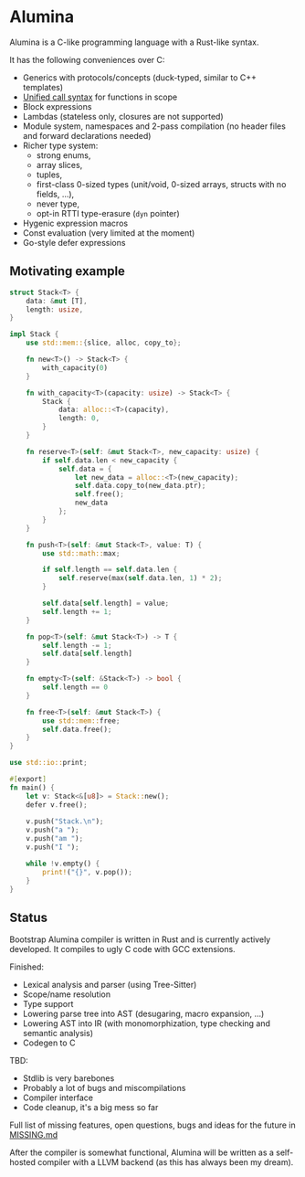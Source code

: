 # Alumina

Alumina is a C-like programming language with a Rust-like syntax.

It has the following conveniences over C:

- Generics with protocols/concepts (duck-typed, similar to C++ templates)
- [Unified call syntax](https://en.wikipedia.org/wiki/Uniform_Function_Call_Syntax) for functions in scope
- Block expressions
- Lambdas (stateless only, closures are not supported)
- Module system, namespaces and 2-pass compilation (no header files and forward declarations needed)
- Richer type system: 
    - strong enums, 
    - array slices, 
    - tuples, 
    - first-class 0-sized types (unit/void, 0-sized arrays, structs with no fields, ...), 
    - never type, 
    - opt-in RTTI type-erasure (`dyn` pointer)
- Hygenic expression macros
- Const evaluation (very limited at the moment)
- Go-style defer expressions

## Motivating example

<!-- totally not rust lmao -->
```rust
struct Stack<T> {
    data: &mut [T],
    length: usize,
}

impl Stack {
    use std::mem::{slice, alloc, copy_to};

    fn new<T>() -> Stack<T> {
        with_capacity(0)
    }

    fn with_capacity<T>(capacity: usize) -> Stack<T> {
        Stack {
            data: alloc::<T>(capacity),
            length: 0,
        }
    }

    fn reserve<T>(self: &mut Stack<T>, new_capacity: usize) {
        if self.data.len < new_capacity {
            self.data = {
                let new_data = alloc::<T>(new_capacity);
                self.data.copy_to(new_data.ptr);
                self.free();
                new_data
            };
        }
    }

    fn push<T>(self: &mut Stack<T>, value: T) {
        use std::math::max;

        if self.length == self.data.len {
            self.reserve(max(self.data.len, 1) * 2);
        }

        self.data[self.length] = value;
        self.length += 1;
    }

    fn pop<T>(self: &mut Stack<T>) -> T {
        self.length -= 1;
        self.data[self.length]
    }

    fn empty<T>(self: &Stack<T>) -> bool {
        self.length == 0
    }

    fn free<T>(self: &mut Stack<T>) {
        use std::mem::free;
        self.data.free();
    }
}

use std::io::print;

#[export]
fn main() {
    let v: Stack<&[u8]> = Stack::new();
    defer v.free();
    
    v.push("Stack.\n");
    v.push("a ");
    v.push("am ");
    v.push("I ");

    while !v.empty() {
        print!("{}", v.pop());
    }
}
```

## Status 

Bootstrap Alumina compiler is written in Rust and is currently actively developed. It compiles to ugly C code with GCC extensions.

Finished:
- Lexical analysis and parser (using Tree-Sitter)
- Scope/name resolution
- Type support
- Lowering parse tree into AST (desugaring, macro expansion, ...)
- Lowering AST into IR (with monomorphization, type checking and semantic analysis)
- Codegen to C

TBD:
- Stdlib is very barebones
- Probably a lot of bugs and miscompilations
- Compiler interface
- Code cleanup, it's a big mess so far

Full list of missing features, open questions, bugs and ideas for the future in [MISSING.md](./MISSING.md) 

After the compiler is somewhat functional, Alumina will be written as a self-hosted compiler with a LLVM backend (as this has always been my dream).


